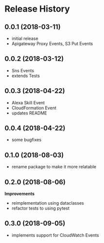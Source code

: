 Release History
===============

## 0.0.1 (2018-03-11)

* initial release
* Apigateway Proxy Events, S3 Put Events

## 0.0.2 (2018-03-12)

* Sns Events
* extends Tests

## 0.0.3 (2018-04-22)

* Alexa Skill Event
* CloudFormation Event
* updates README

## 0.0.4 (2018-04-22)

* some bugfixes

## 0.1.0 (2018-08-03)

* rename package to make it more relatable 

## 0.2.0 (2018-08-06)

**Improvements**
* reimplementation using dataclasses
* refactor tests to using pytest

## 0.3.0 (2018-09-05)

* implements support for CloudWatch Events